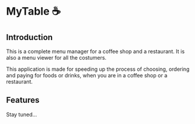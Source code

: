 # MyTable :coffee:

## Introduction

This is a complete menu manager for a coffee shop and a restaurant. It is also a menu viewer for all the costumers. 

This application is made for speeding up the process of choosing, ordering and paying for foods or drinks, when you are in a coffee shop or a restaurant.

## Features

Stay tuned...
